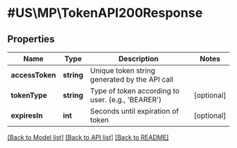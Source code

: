 # #US\MP\TokenAPI200Response

## Properties

Name | Type | Description | Notes
------------ | ------------- | ------------- | -------------
**accessToken** | **string** | Unique token string generated by the API call |
**tokenType** | **string** | Type of token according to user. (e.g., 'BEARER') | [optional]
**expiresIn** | **int** | Seconds until expiration of token | [optional]


[[Back to Model list]](../) [[Back to API list]](../../Api/US/MP) [[Back to README]](../../README.md)
